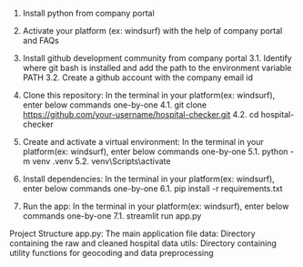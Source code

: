 1. Install python from company portal

2. Activate your platform (ex: windsurf) with the help of company portal and FAQs

3. Install github development community from company portal
    3.1. Identify where git bash is installed and add the path to the environment variable PATH
    3.2. Create a github account with the company email id

4. Clone this repository: In the terminal in your platform(ex: windsurf), enter below commands one-by-one
    4.1. git clone https://github.com/your-username/hospital-checker.git
    4.2. cd hospital-checker

5. Create and activate a virtual environment: In the terminal in your platform(ex: windsurf), enter below commands one-by-one
    5.1. python -m venv .venv
    5.2. venv\Scripts\activate

6. Install dependencies: In the terminal in your platform(ex: windsurf), enter below commands one-by-one
    6.1. pip install -r requirements.txt

7. Run the app: In the terminal in your platform(ex: windsurf), enter below commands one-by-one
    7.1. streamlit run app.py


Project Structure
    app.py: The main application file
    data: Directory containing the raw and cleaned hospital data
    utils: Directory containing utility functions for geocoding and data preprocessing
